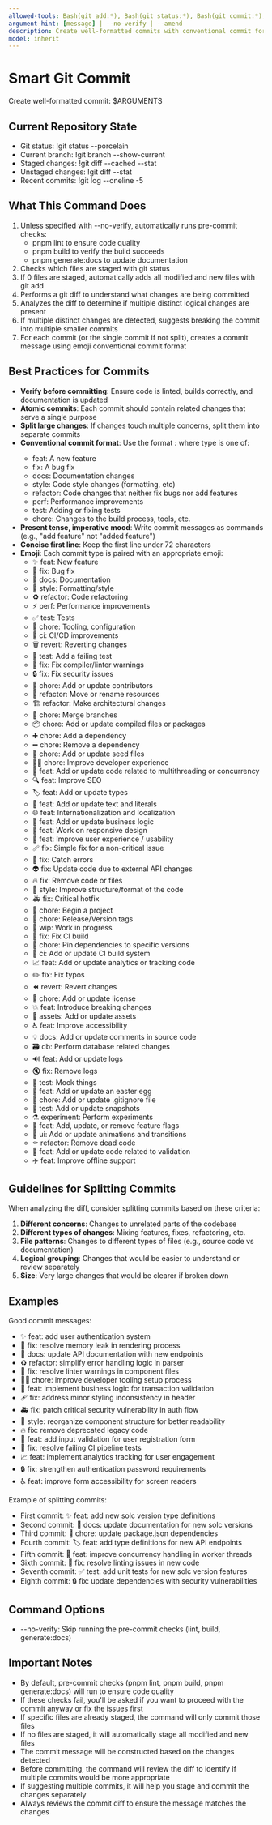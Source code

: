 ```yaml
---
allowed-tools: Bash(git add:*), Bash(git status:*), Bash(git commit:*), Bash(git diff:*), Bash(git log:*)
argument-hint: [message] | --no-verify | --amend
description: Create well-formatted commits with conventional commit format and emoji
model: inherit
---
```


# Smart Git Commit

Create well-formatted commit: $ARGUMENTS

## Current Repository State

- Git status: !git status --porcelain
- Current branch: !git branch --show-current
- Staged changes: !git diff --cached --stat
- Unstaged changes: !git diff --stat
- Recent commits: !git log --oneline -5

## What This Command Does

1. Unless specified with --no-verify, automatically runs pre-commit checks:
   - pnpm lint to ensure code quality
   - pnpm build to verify the build succeeds
   - pnpm generate:docs to update documentation
2. Checks which files are staged with git status
3. If 0 files are staged, automatically adds all modified and new files with git add
4. Performs a git diff to understand what changes are being committed
5. Analyzes the diff to determine if multiple distinct logical changes are present
6. If multiple distinct changes are detected, suggests breaking the commit into multiple smaller commits
7. For each commit (or the single commit if not split), creates a commit message using emoji conventional commit format

## Best Practices for Commits

- **Verify before committing**: Ensure code is linted, builds correctly, and documentation is updated
- **Atomic commits**: Each commit should contain related changes that serve a single purpose
- **Split large changes**: If changes touch multiple concerns, split them into separate commits
- **Conventional commit format**: Use the format <type>: <description> where type is one of:
  - feat: A new feature
  - fix: A bug fix
  - docs: Documentation changes
  - style: Code style changes (formatting, etc)
  - refactor: Code changes that neither fix bugs nor add features
  - perf: Performance improvements
  - test: Adding or fixing tests
  - chore: Changes to the build process, tools, etc.
- **Present tense, imperative mood**: Write commit messages as commands (e.g., "add feature" not "added feature")
- **Concise first line**: Keep the first line under 72 characters
- **Emoji**: Each commit type is paired with an appropriate emoji:
  - ✨ feat: New feature
  - 🐛 fix: Bug fix
  - 📝 docs: Documentation
  - 💄 style: Formatting/style
  - ♻️ refactor: Code refactoring
  - ⚡️ perf: Performance improvements
  - ✅ test: Tests
  - 🔧 chore: Tooling, configuration
  - 🚀 ci: CI/CD improvements
  - 🗑️ revert: Reverting changes
  - 🧪 test: Add a failing test
  - 🚨 fix: Fix compiler/linter warnings
  - 🔒️ fix: Fix security issues
  - 👥 chore: Add or update contributors
  - 🚚 refactor: Move or rename resources
  - 🏗️ refactor: Make architectural changes
  - 🔀 chore: Merge branches
  - 📦️ chore: Add or update compiled files or packages
  - ➕ chore: Add a dependency
  - ➖ chore: Remove a dependency
  - 🌱 chore: Add or update seed files
  - 🧑‍💻 chore: Improve developer experience
  - 🧵 feat: Add or update code related to multithreading or concurrency
  - 🔍️ feat: Improve SEO
  - 🏷️ feat: Add or update types
  - 💬 feat: Add or update text and literals
  - 🌐 feat: Internationalization and localization
  - 👔 feat: Add or update business logic
  - 📱 feat: Work on responsive design
  - 🚸 feat: Improve user experience / usability
  - 🩹 fix: Simple fix for a non-critical issue
  - 🥅 fix: Catch errors
  - 👽️ fix: Update code due to external API changes
  - 🔥 fix: Remove code or files
  - 🎨 style: Improve structure/format of the code
  - 🚑️ fix: Critical hotfix
  - 🎉 chore: Begin a project
  - 🔖 chore: Release/Version tags
  - 🚧 wip: Work in progress
  - 💚 fix: Fix CI build
  - 📌 chore: Pin dependencies to specific versions
  - 👷 ci: Add or update CI build system
  - 📈 feat: Add or update analytics or tracking code
  - ✏️ fix: Fix typos
  - ⏪️ revert: Revert changes
  - 📄 chore: Add or update license
  - 💥 feat: Introduce breaking changes
  - 🍱 assets: Add or update assets
  - ♿️ feat: Improve accessibility
  - 💡 docs: Add or update comments in source code
  - 🗃️ db: Perform database related changes
  - 🔊 feat: Add or update logs
  - 🔇 fix: Remove logs
  - 🤡 test: Mock things
  - 🥚 feat: Add or update an easter egg
  - 🙈 chore: Add or update .gitignore file
  - 📸 test: Add or update snapshots
  - ⚗️ experiment: Perform experiments
  - 🚩 feat: Add, update, or remove feature flags
  - 💫 ui: Add or update animations and transitions
  - ⚰️ refactor: Remove dead code
  - 🦺 feat: Add or update code related to validation
  - ✈️ feat: Improve offline support

## Guidelines for Splitting Commits

When analyzing the diff, consider splitting commits based on these criteria:

1. **Different concerns**: Changes to unrelated parts of the codebase
2. **Different types of changes**: Mixing features, fixes, refactoring, etc.
3. **File patterns**: Changes to different types of files (e.g., source code vs documentation)
4. **Logical grouping**: Changes that would be easier to understand or review separately
5. **Size**: Very large changes that would be clearer if broken down

## Examples

Good commit messages:
- ✨ feat: add user authentication system
- 🐛 fix: resolve memory leak in rendering process
- 📝 docs: update API documentation with new endpoints
- ♻️ refactor: simplify error handling logic in parser
- 🚨 fix: resolve linter warnings in component files
- 🧑‍💻 chore: improve developer tooling setup process
- 👔 feat: implement business logic for transaction validation
- 🩹 fix: address minor styling inconsistency in header
- 🚑️ fix: patch critical security vulnerability in auth flow
- 🎨 style: reorganize component structure for better readability
- 🔥 fix: remove deprecated legacy code
- 🦺 feat: add input validation for user registration form
- 💚 fix: resolve failing CI pipeline tests
- 📈 feat: implement analytics tracking for user engagement
- 🔒️ fix: strengthen authentication password requirements
- ♿️ feat: improve form accessibility for screen readers

Example of splitting commits:
- First commit: ✨ feat: add new solc version type definitions
- Second commit: 📝 docs: update documentation for new solc versions
- Third commit: 🔧 chore: update package.json dependencies
- Fourth commit: 🏷️ feat: add type definitions for new API endpoints
- Fifth commit: 🧵 feat: improve concurrency handling in worker threads
- Sixth commit: 🚨 fix: resolve linting issues in new code
- Seventh commit: ✅ test: add unit tests for new solc version features
- Eighth commit: 🔒️ fix: update dependencies with security vulnerabilities

## Command Options

- --no-verify: Skip running the pre-commit checks (lint, build, generate:docs)

## Important Notes

- By default, pre-commit checks (pnpm lint, pnpm build, pnpm generate:docs) will run to ensure code quality
- If these checks fail, you'll be asked if you want to proceed with the commit anyway or fix the issues first
- If specific files are already staged, the command will only commit those files
- If no files are staged, it will automatically stage all modified and new files
- The commit message will be constructed based on the changes detected
- Before committing, the command will review the diff to identify if multiple commits would be more appropriate
- If suggesting multiple commits, it will help you stage and commit the changes separately
- Always reviews the commit diff to ensure the message matches the changes